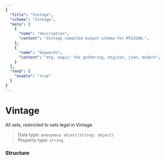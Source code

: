 ```yaml
---
{
  "title": "Vintage",
  "schema": "Vintage",
  "meta": [
    {
      "name": "description",
      "content": "Vintage compiled output schema for MTGJSON.",
    },
    {
      "name": "keywords",
      "content": "mtg, magic: the gathering, mtgjson, json, modern",
    }
  ],
  "feed": {
    "enable": "true"
  }
}
---
```


# Vintage

All sets, restricted to sets legal in Vintage.

> Data type: `anonymous object(string: object)`  
> Property type: `string`  

### Structure

<GenerateTable/>